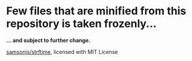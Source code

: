 # Few files that are minified from this repository is taken frozenly...

**... and subject to further change.**

[samsonjs/strftime](https://github.com/samsonjs/strftime), licensed with MIT License
